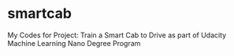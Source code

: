 # smartcab
My Codes for Project: Train a Smart Cab to Drive as part of Udacity Machine Learning Nano Degree Program
